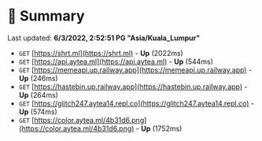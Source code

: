 # 📖 Summary
Last updated: **6/3/2022, 2:52:51 PG "Asia/Kuala_Lumpur"**

- `GET` [https://shrt.ml](https://shrt.ml) - **Up** (2022ms)
- `GET` [https://api.aytea.ml](https://api.aytea.ml) - **Up** (544ms)
- `GET` [https://memeapi.up.railway.app](https://memeapi.up.railway.app) - **Up** (246ms)
- `GET` [https://hastebin.up.railway.app](https://hastebin.up.railway.app) - **Up** (264ms)
- `GET` [https://glitch247.aytea14.repl.co](https://glitch247.aytea14.repl.co) - **Up** (574ms)
- `GET` [https://color.aytea.ml/4b31d6.png](https://color.aytea.ml/4b31d6.png) - **Up** (1752ms)
